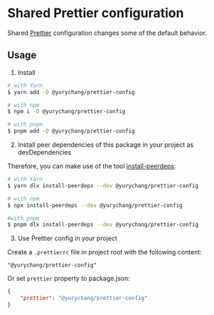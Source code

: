 # Shared Prettier configuration

Shared [Prettier](https://prettier.io/) configuration changes some of the default behavior.

## Usage

1. Install

```sh
# with Yarn
$ yarn add -D @yurychang/prettier-config

# with npm
$ npm i -D @yurychang/prettier-config

# with pnpm
$ pnpm add -D @yurychang/prettier-config
```

2. Install peer dependencies of this package in your project as devDependencies

Therefore, you can make use of the tool [install-peerdeps](https://github.com/nathanhleung/install-peerdeps):

```sh
# with Yarn
$ yarn dlx install-peerdeps --dev @yurychang/prettier-config

# with npm
$ npx install-peerdeps --dev @yurychang/prettier-config

#with pnpm
$ pnpm dlx install-peerdeps --dev @yurychang/prettier-config
```

3. Use Prettier config in your project

Create a `.prettierrc` file in project root with the following content:
```
"@yurychang/prettier-config"
```

Or set `prettier` property to package.json:
```json
{
    "prettier": "@yurychang/prettier-config"
}
```
